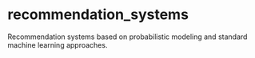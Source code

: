 # recommendation_systems
Recommendation systems based on probabilistic modeling and standard machine learning approaches.
